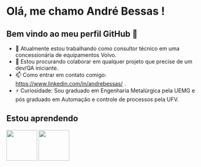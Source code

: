 # Olá, me chamo André Bessas ! 
## Bem vindo ao meu perfil GitHub 👋

- 🔭 Atualmente estou trabalhando como consultor técnico em uma concessionária de equipamentos Volvo.
- 👯 Estou procurando colaborar em qualquer projeto que precise de um dev/QA iniciante.
- 📫 Como entrar em contato comigo: https://www.linkedin.com/in/andrebessas/ .
- ⚡ Curiosidade: Sou graduado em Engenharia Metalúrgica pela UEMG e pós graduado em Automação e controle de processos pela UFV.

## Estou aprendendo

<img src="https://cdn.jsdelivr.net/gh/devicons/devicon@latest/icons/python/python-original-wordmark.svg" width="80" height="80"/>   <img src="https://cdn.jsdelivr.net/gh/devicons/devicon@latest/icons/javascript/javascript-original.svg" width="80" height="80" />



